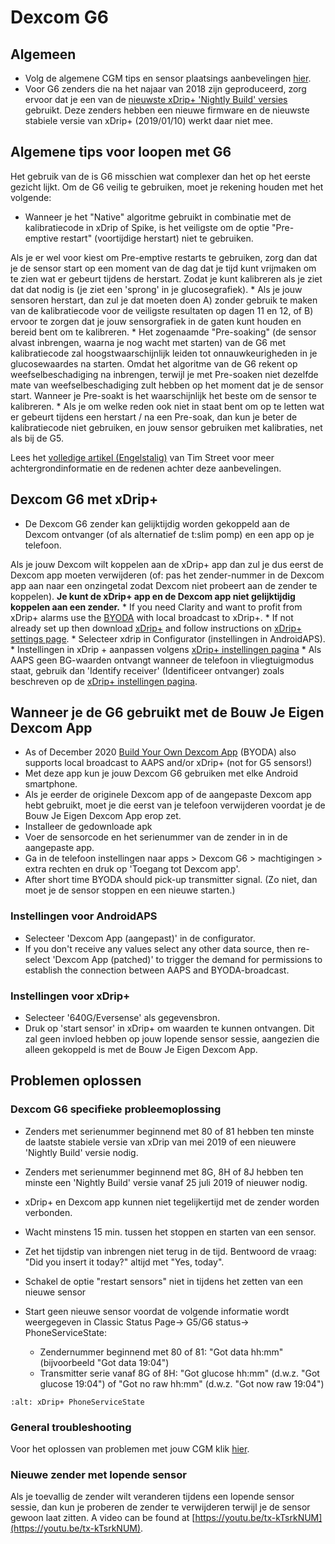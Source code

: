 # Dexcom G6

## Algemeen

- Volg de algemene CGM tips en sensor plaatsings aanbevelingen [hier](../Hardware/GeneralCGMRecommendation.md).
- Voor G6 zenders die na het najaar van 2018 zijn geproduceerd, zorg ervoor dat je een van de [nieuwste xDrip+ 'Nightly Build' versies](https://github.com/NightscoutFoundation/xDrip/releases) gebruikt. Deze zenders hebben een nieuwe firmware en de nieuwste stabiele versie van xDrip+ (2019/01/10) werkt daar niet mee.

## Algemene tips voor loopen met G6

Het gebruik van de is G6 misschien wat complexer dan het op het eerste gezicht lijkt. Om de G6 veilig te gebruiken, moet je rekening houden met het volgende:

- Wanneer je het "Native" algoritme gebruikt in combinatie met de kalibratiecode in xDrip of Spike, is het veiligste om de optie "Pre-emptive restart" (voortijdige herstart) niet te gebruiken.

Als je er wel voor kiest om Pre-emptive restarts te gebruiken, zorg dan dat je de sensor start op een moment van de dag dat je tijd kunt vrijmaken om te zien wat er gebeurt tijdens de herstart. Zodat je kunt kalibreren als je ziet dat dat nodig is (je ziet een 'sprong' in je glucosegrafiek).
\* Als je jouw sensoren herstart, dan zul je dat moeten doen A) zonder gebruik te maken van de kalibratiecode voor de veiligste resultaten op dagen 11 en 12, of B) ervoor te zorgen dat je jouw sensorgrafiek in de gaten kunt houden en bereid bent om te kalibreren.
\* Het zogenaamde "Pre-soaking" (de sensor alvast inbrengen, waarna je nog wacht met starten) van de G6 met kalibratiecode zal hoogstwaarschijnlijk leiden tot onnauwkeurigheden in je glucosewaardes na starten. Omdat het algoritme van de G6 rekent op weefselbeschadiging na inbrengen, terwijl je met Pre-soaken niet dezelfde mate van weefselbeschadiging zult hebben op het moment dat je de sensor start. Wanneer je Pre-soakt is het waarschijnlijk het beste om de sensor te kalibreren.
\* Als je om welke reden ook niet in staat bent om op te letten wat er gebeurt tijdens een herstart / na een Pre-soak, dan kun je beter de kalibratiecode niet gebruiken, en jouw sensor gebruiken met kalibraties, net als bij de G5.

Lees het [volledige artikel (Engelstalig)](https://www.diabettech.com/artificial-pancreas/diy-looping-and-cgm/) van Tim Street voor meer achtergrondinformatie en de redenen achter deze aanbevelingen.

## Dexcom G6 met xDrip+

- De Dexcom G6 zender kan gelijktijdig worden gekoppeld aan de Dexcom ontvanger (of als alternatief de t:slim pomp) en een app op je telefoon.

Als je jouw Dexcom wilt koppelen aan de xDrip+ app dan zul je dus eerst de Dexcom app moeten verwijderen (of: pas het zender-nummer in de Dexcom app aan naar een onzingetal zodat Dexcom niet probeert aan de zender te koppelen). **Je kunt de xDrip+ app en de Dexcom app niet gelijktijdig koppelen aan een zender.**
\* If you need Clarity and want to profit from xDrip+ alarms use the [BYODA](../Hardware/DexcomG6.md#if-using-g6-with-build-your-own-dexcom-app) with local broadcast to xDrip+.
\* If not already set up then download [xDrip+](https://github.com/NightscoutFoundation/xDrip) and follow instructions on [xDrip+ settings page](../Configuration/xdrip.md).
\* Selecteer xdrip in Configurator (instellingen in AndroidAPS).
\* Instellingen in xDrip + aanpassen volgens [xDrip+ instellingen pagina](../Configuration/xdrip.md)
\* Als AAPS geen BG-waarden ontvangt wanneer de telefoon in vliegtuigmodus staat, gebruik dan 'Identify receiver' (Identificeer ontvanger) zoals beschreven op de [xDrip+ instellingen pagina](../Configuration/xdrip.md).

## Wanneer je de G6 gebruikt met de Bouw Je Eigen Dexcom App

- As of December 2020 [Build Your Own Dexcom App](https://docs.google.com/forms/d/e/1FAIpQLScD76G0Y-BlL4tZljaFkjlwuqhT83QlFM5v6ZEfO7gCU98iJQ/viewform?fbzx=2196386787609383750&fbclid=IwAR2aL8Cps1s6W8apUVK-gOqgGpA-McMPJj9Y8emf_P0-_gAsmJs6QwAY-o0) (BYODA) also supports local broadcast to AAPS and/or xDrip+ (not for G5 sensors!)
- Met deze app kun je jouw Dexcom G6 gebruiken met elke Android smartphone.
- Als je eerder de originele Dexcom app of de aangepaste Dexcom app hebt gebruikt, moet je die eerst van je telefoon verwijderen voordat je de Bouw Je Eigen Dexcom App erop zet.
- Installeer de gedownloade apk
- Voer de sensorcode en het serienummer van de zender in in de aangepaste app.
- Ga in de telefoon instellingen naar apps > Dexcom G6 > machtigingen > extra rechten en druk op 'Toegang tot Dexcom app'.
- After short time BYODA should pick-up transmitter signal. (Zo niet, dan moet je de sensor stoppen en een nieuwe starten.)

### Instellingen voor AndroidAPS

- Selecteer 'Dexcom App (aangepast)' in de configurator.
- If you don't receive any values select any other data source, then re-select 'Dexcom App (patched)' to trigger the demand for permissions to establish the connection between AAPS and BYODA-broadcast.

### Instellingen voor xDrip+

- Selecteer '640G/Eversense' als gegevensbron.
- Druk op 'start sensor' in xDrip+ om waarden te kunnen ontvangen. Dit zal geen invloed hebben op jouw lopende sensor sessie, aangezien die alleen gekoppeld is met de Bouw Je Eigen Dexcom App.

## Problemen oplossen

### Dexcom G6 specifieke probleemoplossing

- Zenders met serienummer beginnend met 80 of 81 hebben ten minste de laatste stabiele versie van xDrip van mei 2019 of een nieuwere 'Nightly Build' versie nodig.

- Zenders met serienummer beginnend met 8G, 8H of 8J hebben ten minste een 'Nightly Build' versie vanaf 25 juli 2019 of nieuwer nodig.

- xDrip+ en Dexcom app kunnen niet tegelijkertijd met de zender worden verbonden.

- Wacht minstens 15 min. tussen het stoppen en starten van een sensor.

- Zet het tijdstip van inbrengen niet terug in de tijd. Bentwoord de vraag: "Did you insert it today?" altijd met "Yes, today".

- Schakel de optie "restart sensors" niet in tijdens het zetten van een nieuwe sensor

- Start geen nieuwe sensor voordat de volgende informatie wordt weergegeven in Classic Status Page-> G5/G6 status-> PhoneServiceState:

  - Zendernummer beginnend met 80 of 81: "Got data hh:mm" (bijvoorbeeld "Got data 19:04")
  - Transmitter serie vanaf 8G of 8H: "Got glucose hh:mm" (d.w.z. "Got glucose 19:04") of "Got no raw hh:mm" (d.w.z. "Got now raw 19:04")

```{image} ../images/xDrip_Dexcom_PhoneServiceState.png
:alt: xDrip+ PhoneServiceState
```

### General troubleshooting

Voor het oplossen van problemen met jouw CGM klik [hier](./GeneralCGMRecommendation.html#problemen-oplossen).

### Nieuwe zender met lopende sensor

Als je toevallig de zender wilt veranderen tijdens een lopende sensor sessie, dan kun je proberen de zender te verwijderen terwijl je de sensor gewoon laat zitten. A video can be found at [https://youtu.be/tx-kTsrkNUM](https://youtu.be/tx-kTsrkNUM).
